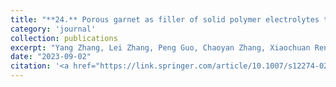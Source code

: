 ```yaml
---
title: "**24.** Porous garnet as filler of solid polymer electrolytes to enhance the performance of solid-state lithium batteries"
category: 'journal'
collection: publications
excerpt: "Yang Zhang, Lei Zhang, Peng Guo, Chaoyan Zhang, Xiaochuan Ren, **Zhen Jiang<sup>*</sup>**, Jianjun Song<sup>*</sup>, and Chuan Shi<sup>*</sup> (**<sup>*</sup>: corresponding authors**)"
date: "2023-09-02"
citation: '<a href="https://link.springer.com/article/10.1007/s12274-023-6065-4"> <span style="color: blue"><i><B>Nano Res.</B></i></span> (2023) </a>'
---
```

